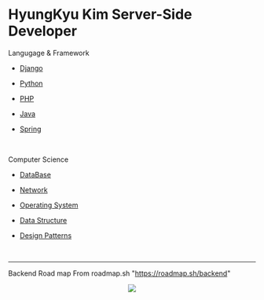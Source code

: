 # HyungKyu Kim Server-Side Developer

Langugage & Framework

- [Django](Django/Django_index.md)

- [Python](Python/Python_index.md)

- [PHP](PHP/PHP_index.md)

- [Java](JAVA/JAVA_index.md)

- [Spring](SPRING/SPRING_index.md)

<br>

Computer Science

- [DataBase](DB/DB.md)

- [Network](Network/Network.md)

- [Operating System](OS/OS.md)

- [Data Structure](DataStructure/DataStructure.md)

- [Design Patterns](design_patterns/design_patterns.md)

<br>

---

Backend Road map From roadmap.sh "https://roadmap.sh/backend"

<p align="center">
  <img src="backendRoadmap.jpg">
</p>
